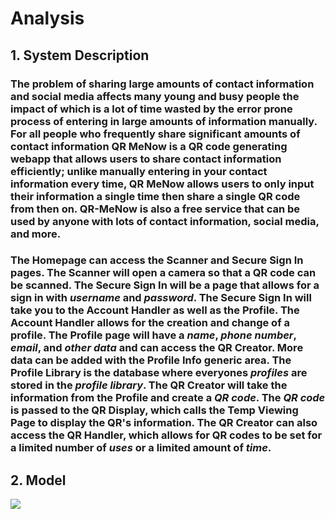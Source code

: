 # Analysis
## **1. System Description**

### The problem of sharing large amounts of contact information and social media affects many young and busy people the impact of which is a lot of time wasted by the error prone process of entering in large amounts of information manually. For all people who frequently share significant amounts of contact information QR MeNow is a QR code generating webapp that allows users to share contact information efficiently; unlike manually entering in your contact information every time, QR MeNow allows users to only input their information a single time then share a single QR code from then on. QR-MeNow is also a free service that can be used by anyone with lots of contact information, social media, and more. <br>

### The **Homepage** can access the **Scanner** and **Secure Sign In** pages. The **Scanner** will open a camera so that a QR code can be scanned. The **Secure Sign In** will be a page that allows for a sign in with *username* and *password*. The **Secure Sign In** will take you to the **Account Handler** as well as the **Profile**. The **Account Handler** allows for the creation and change of a profile. The **Profile** page will have a *name*, *phone number*, *email*, and *other data* and can access the **QR Creator**. More data can be added with the **Profile Info** generic area. The **Profile Library** is the database where everyones *profiles* are stored in the *profile library*. The **QR Creator** will take the information from the **Profile** and create a *QR code*. The *QR code* is passed to the **QR Display**, which calls the **Temp Viewing Page** to display the QR's information. The **QR Creator** can also access the **QR Handler**, which allows for QR codes to be set for a limited number of *uses* or a limited amount of *time*. <br>

## __2. Model__
![](https://github.com/Oddant1/QR-MeNow/tree/main/documentation/assets/D3Model.JPG)


